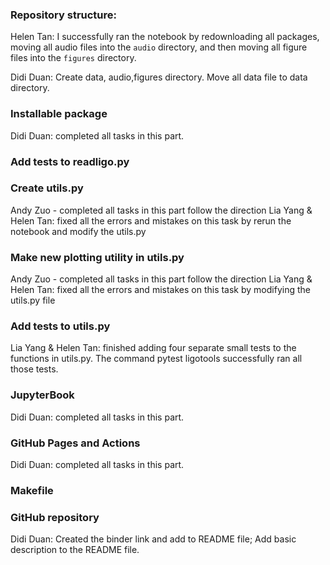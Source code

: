 ### Repository structure:
Helen Tan: I successfully ran the notebook by redownloading all packages, moving all audio files into the `audio` directory, and then moving all figure files into the `figures` directory.

Didi Duan: Create data, audio,figures directory. Move all data file to data directory.

### Installable package
Didi Duan: completed all tasks in this part.

### Add tests to readligo.py

### Create utils.py
Andy Zuo - completed all tasks in this part follow the direction
Lia Yang & Helen Tan: fixed all the errors and mistakes on this task by rerun the notebook and modify the utils.py

### Make new plotting utility in utils.py
Andy Zuo - completed all tasks in this part follow the direction 
Lia Yang & Helen Tan: fixed all the errors and mistakes on this task by modifying the utils.py file

### Add tests to utils.py
Lia Yang & Helen Tan: finished adding four separate small tests to the functions in utils.py. The command pytest ligotools successfully ran all those tests.

### JupyterBook
Didi Duan: completed all tasks in this part.

### GitHub Pages and Actions
Didi Duan: completed all tasks in this part.

### Makefile

###  GitHub repository
Didi Duan: Created the binder link and add to README file; Add basic description to the README file. 